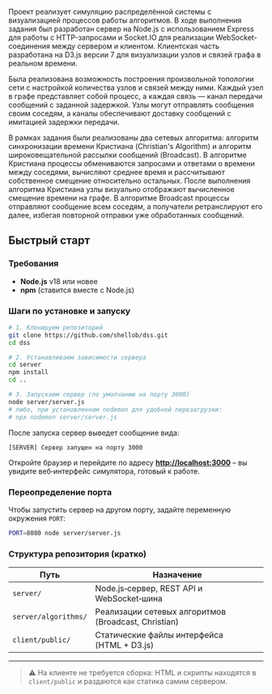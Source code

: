 Проект реализует симуляцию распределённой системы с визуализацией процессов работы алгоритмов. В ходе выполнения задания был разработан сервер на Node.js с использованием Express для работы с HTTP-запросами и Socket.IO для реализации WebSocket-соединения между сервером и клиентом. Клиентская часть разработана на D3.js версии 7 для визуализации узлов и связей графа в реальном времени.

Была реализована возможность построения произвольной топологии сети с настройкой количества узлов и связей между ними. Каждый узел в графе представляет собой процесс, а каждая связь — канал передачи сообщений с заданной задержкой. Узлы могут отправлять сообщения своим соседям, а каналы обеспечивают доставку сообщений с имитацией задержки передачи.

В рамках задания были реализованы два сетевых алгоритма: алгоритм синхронизации времени Кристиана (Christian's Algorithm) и алгоритм широковещательной рассылки сообщений (Broadcast). В алгоритме Кристиана процессы обмениваются запросами и ответами о времени между соседями, вычисляют среднее время и рассчитывают собственное смещение относительно остальных. После выполнения алгоритма Кристиана узлы визуально отображают вычисленное смещение времени на графе. В алгоритме Broadcast процессы отправляют сообщение всем соседям, а получатели ретранслируют его далее, избегая повторной отправки уже обработанных сообщений.

## Быстрый старт

### Требования

* **Node.js** v18 или новее
* **npm** (ставится вместе с Node.js)

### Шаги по установке и запуску

```bash
# 1. Клонируем репозиторий
git clone https://github.com/shellob/dss.git
cd dss

# 2. Устанавливаем зависимости сервера
cd server
npm install
cd ..

# 3. Запускаем сервер (по умолчанию на порту 3000)
node server/server.js
# либо, при установленном nodemon для удобной перезагрузки:
# npx nodemon server/server.js
```

После запуска сервер выведет сообщение вида:

```
[SERVER] Сервер запущен на порту 3000
```

Откройте браузер и перейдите по адресу **[http://localhost:3000](http://localhost:3000)** –
вы увидите веб‑интерфейс симулятора, готовый к работе.

### Переопределение порта

Чтобы запустить сервер на другом порту, задайте переменную окружения `PORT`:

```bash
PORT=8080 node server/server.js
```

### Структура репозитория (кратко)

| Путь                 | Назначение                                           |
| -------------------- | ---------------------------------------------------- |
| `server/`            | Node.js‑сервер, REST API и WebSocket‑шина            |
| `server/algorithms/` | Реализации сетевых алгоритмов (Broadcast, Christian) |
| `client/public/`     | Статические файлы интерфейса (HTML + D3.js)          |

---

> ⚠️ На клиенте не требуется сборка: HTML и скрипты находятся в `client/public` и раздаются как статика самим сервером.

